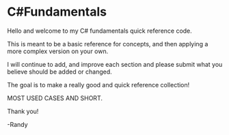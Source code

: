 # C#Fundamentals

Hello and welcome to my C# fundamentals quick reference code. 

This is meant to be a basic reference for concepts, and then applying a more complex version on your own.

I will continue to add, and improve each section and please submit what you believe should be added or changed. 

The goal is to make a really good and quick reference collection!

MOST USED CASES AND SHORT. 

Thank you! 

-Randy 

